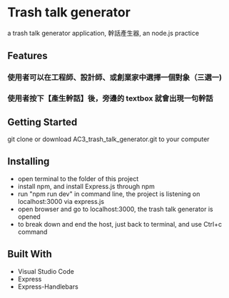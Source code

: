 # Trash talk generator
a trash talk generator application, 幹話產生器, an node.js practice

##	Features
###  使用者可以在工程師、設計師、或創業家中選擇一個對象（三選一)
###  使用者按下【產生幹話】後，旁邊的 textbox 就會出現一句幹話

##	Getting Started
git clone or download AC3_trash_talk_generator.git to your computer

##	Installing
- open terminal to the folder of this project
- install npm, and install Express.js through npm
- run "npm run dev" in command line, the project is listening on localhost:3000 via express.js
- open browser and go to localhost:3000, the trash talk generator is opened
- to break down and end the host, just back to terminal, and use Ctrl+c command

##  Built With
- Visual Studio Code
- Express 
- Express-Handlebars
